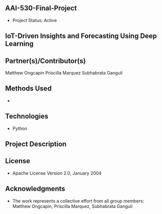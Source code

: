 **AAI-530-Final-Project**
-

- Project Status: Active

**IoT-Driven Insights and Forecasting Using Deep Learning**
-  

**Partner(s)/Contributor(s)**
-
Matthew Ongcapin
Priscilla Marquez
Subhabrata Ganguli

**Methods Used**
- 
- 


**Technologies**
-
- Python

**Project Description**
-


**License**
-
- Apache License Version 2.0, January 2004

**Acknowledgments**
-
- The work represents a collective effort from all group members: Matthew Ongcapin, Priscilla Marquez, Subhabrata Ganguli
